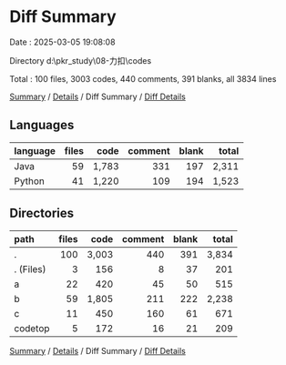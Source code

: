 # Diff Summary

Date : 2025-03-05 19:08:08

Directory d:\\pkr_study\\08-力扣\\codes

Total : 100 files,  3003 codes, 440 comments, 391 blanks, all 3834 lines

[Summary](results.md) / [Details](details.md) / Diff Summary / [Diff Details](diff-details.md)

## Languages
| language | files | code | comment | blank | total |
| :--- | ---: | ---: | ---: | ---: | ---: |
| Java | 59 | 1,783 | 331 | 197 | 2,311 |
| Python | 41 | 1,220 | 109 | 194 | 1,523 |

## Directories
| path | files | code | comment | blank | total |
| :--- | ---: | ---: | ---: | ---: | ---: |
| . | 100 | 3,003 | 440 | 391 | 3,834 |
| . (Files) | 3 | 156 | 8 | 37 | 201 |
| a | 22 | 420 | 45 | 50 | 515 |
| b | 59 | 1,805 | 211 | 222 | 2,238 |
| c | 11 | 450 | 160 | 61 | 671 |
| codetop | 5 | 172 | 16 | 21 | 209 |

[Summary](results.md) / [Details](details.md) / Diff Summary / [Diff Details](diff-details.md)